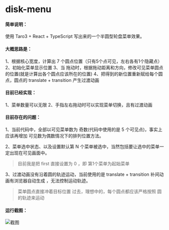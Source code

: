# disk-menu
#### 简单说明：

使用 Taro3 + React + TypeScript 写出来的一个半圆型轮盘菜单效果。



#### 大概思路是：

1、根据核心宽度，计算出 7 个圆点位置（只有5个点可见，左右各有1个隐藏点）
2、初始化菜单显示位置
3、当 拖动时，根据拖动距离和方向，修改可见菜单圆点的位置(就是计算出各个圆点应该所在的位置)
4、把得到的新位置重新赋给每个圆点，圆点的 translate + transition 产生过渡动画



#### 目前已经实现：

1、菜单数量可以无限
2、手指左右拖动时可以实现菜单切换，且有过渡动画



#### 目前存在的问题：

1、当前代码中，全部以可见菜单数为 奇数(代码中使用的是 5 个可见点)，事实上应该再增加 可见数为偶数情况下的排列位置方法。

2、菜单选中状态、以及设置默认第 N 个菜单被选中，当然包括要让选中的菜单一定出现在可见画面中。

> 目前我是把 first 直接设置为 0 ，即 第1个菜单为起始菜单

3、过渡动画没有沿着圆的轨迹运动，当前使用的是 translate + transition 补间动画有浏览器自动生成 ，无法控制运动轨迹。

> 菜单圆点直接冲着目标位置 过去，理想中的，每个圆点都应该严格按照 圆 的轨迹来运动



#### 运行截图：

![截图](https://puxiao.com/github/disk_menu.jpg)

